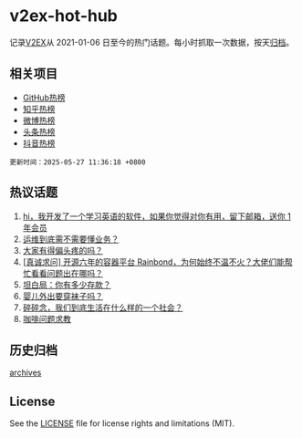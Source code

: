 # v2ex-hot-hub

 记录[V2EX](https://www.v2ex.com/)从 2021-01-06 日至今的热门话题。每小时抓取一次数据，按天[归档](archives)。
 
 ## 相关项目

- [GitHub热榜](https://github.com/snaildev/github-hot-hub)
- [知乎热榜](https://github.com/snaildev/zhihu-hot-hub)
- [微博热榜](https://github.com/snaildev/weibo-hot-hub)
- [头条热榜](https://github.com/snaildev/toutiao-hot-hub)
- [抖音热榜](https://github.com/snaildev/douyin-hot-hub)


 `更新时间：2025-05-27 11:36:18 +0800`

## 热议话题

1. [hi，我开发了一个学习英语的软件，如果你觉得对你有用，留下邮箱，送你 1 年会员](https://www.v2ex.com/t/1134547)
1. [运维到底需不需要懂业务？](https://www.v2ex.com/t/1134460)
1. [大家有得偏头疼的吗？](https://www.v2ex.com/t/1134537)
1. [[真诚求问] 开源六年的容器平台 Rainbond，为何始终不温不火？大佬们能帮忙看看问题出在哪吗？](https://www.v2ex.com/t/1134423)
1. [坦白局：你有多少存款？](https://www.v2ex.com/t/1134570)
1. [婴儿外出要穿袜子吗？](https://www.v2ex.com/t/1134449)
1. [碎碎念，我们到底生活在什么样的一个社会？](https://www.v2ex.com/t/1134418)
1. [咖啡问题求教](https://www.v2ex.com/t/1134523)

## 历史归档

[archives](archives)

## License

See the [LICENSE](LICENSE) file for license rights and limitations (MIT).
